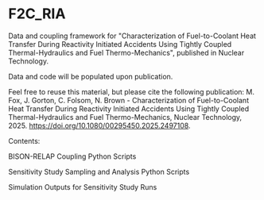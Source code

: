 # F2C_RIA
Data and coupling framework for "Characterization of Fuel-to-Coolant Heat Transfer During Reactivity Initiated Accidents Using Tightly Coupled Thermal-Hydraulics and Fuel Thermo-Mechanics", published in Nuclear Technology.

Data and code will be populated upon publication.

Feel free to reuse this material, but please cite the following publication:
M. Fox, J. Gorton, C. Folsom, N. Brown - Characterization of Fuel-to-Coolant Heat Transfer During Reactivity Initiated Accidents Using Tightly Coupled Thermal-Hydraulics and Fuel Thermo-Mechanics, Nuclear Technology, 2025. https://doi.org/10.1080/00295450.2025.2497108.

Contents:

BISON-RELAP Coupling Python Scripts

Sensitivity Study Sampling and Analysis Python Scripts

Simulation Outputs for Sensitivity Study Runs
